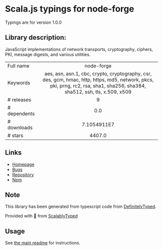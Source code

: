 
# Scala.js typings for node-forge

Typings are for version 1.0.0

## Library description:
JavaScript implementations of network transports, cryptography, ciphers, PKI, message digests, and various utilities.

|                    |                 |
| ------------------ | :-------------: |
| Full name          | node-forge |
| Keywords           | aes, asn, asn.1, cbc, crypto, cryptography, csr, des, gcm, hmac, http, https, md5, network, pkcs, pki, prng, rc2, rsa, sha1, sha256, sha384, sha512, ssh, tls, x.509, x509 |
| # releases         | 9 |
| # dependents       | 0.0 |
| # downloads        | 7.1054911E7 |
| # stars            | 4407.0 |

## Links
- [Homepage](https://github.com/digitalbazaar/forge)
- [Bugs](https://github.com/digitalbazaar/forge/issues)
- [Repository](https://github.com/digitalbazaar/forge)
- [Npm](https://www.npmjs.com/package/node-forge)
    


## Note
This library has been generated from typescript code from [DefinitelyTyped](https://definitelytyped.org).

Provided with :purple_heart: from [ScalablyTyped](https://github.com/oyvindberg/ScalablyTyped)

## Usage
See [the main readme](../../readme.md) for instructions.


